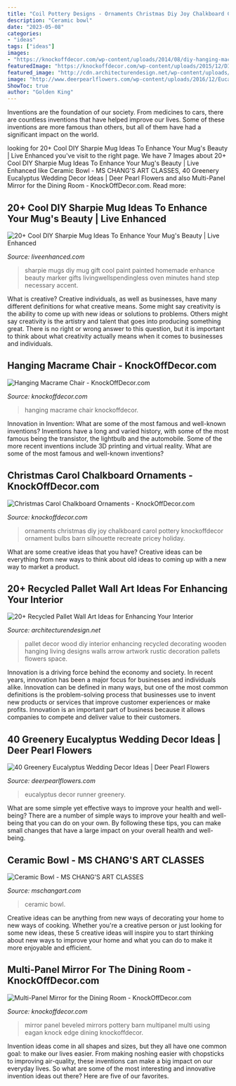 ```yaml
---
title: "Coil Pottery Designs - Ornaments Christmas Diy Joy Chalkboard Carol Pottery Knockoffdecor Ornament Bulbs Barn Silhouette Recreate Pricey Holiday"
description: "Ceramic bowl"
date: "2023-05-08"
categories:
- "ideas"
tags: ["ideas"]
images:
- "https://knockoffdecor.com/wp-content/uploads/2014/08/diy-hanging-macrame-chair1.jpg"
featuredImage: "https://knockoffdecor.com/wp-content/uploads/2015/12/DIY-Christmas-Ornaments-Get-the-free-Silhouette-files-to-recreate-Pottery-Barns-pricey-Joy-to-t1.jpg"
featured_image: "http://cdn.architecturendesign.net/wp-content/uploads/2015/06/AD-Pallet-Wall-Art-1.jpg"
image: "http://www.deerpearlflowers.com/wp-content/uploads/2016/12/Eucalyptus-wedding-runner.jpg"
ShowToc: true
author: "Golden King"
---
```



Inventions are the foundation of our society. From medicines to cars, there are countless inventions that have helped improve our lives. Some of these inventions are more famous than others, but all of them have had a significant impact on the world.

	

		
looking for 20+ Cool DIY Sharpie Mug Ideas To Enhance Your Mug&#039;s Beauty | Live Enhanced you've visit to the right page. We have 7 Images about 20+ Cool DIY Sharpie Mug Ideas To Enhance Your Mug&#039;s Beauty | Live Enhanced like Ceramic Bowl - MS CHANG&#039;S ART CLASSES, 40 Greenery Eucalyptus Wedding Decor Ideas | Deer Pearl Flowers and also Multi-Panel Mirror for the Dining Room - KnockOffDecor.com. Read more:
		
    
## 20+ Cool DIY Sharpie Mug Ideas To Enhance Your Mug&#039;s Beauty | Live Enhanced

<img loading=lazy src="http://www.liveenhanced.com/wp-content/uploads/2018/01/DIY-sharpie-mugs-ideas-1.jpg" onerror="this.onerror=null;this.src='https://tse1.mm.bing.net/th?id=OIP.3DofCMv7qSEN86-8O_JkEgHaEo&amp;pid=15.1';" alt="20+ Cool DIY Sharpie Mug Ideas To Enhance Your Mug&#039;s Beauty | Live Enhanced">

_Source: liveenhanced.com_

>sharpie mugs diy mug gift cool paint painted homemade enhance beauty marker gifts livingwellspendingless oven minutes hand step necessary accent. 

	

What is creative?
Creative individuals, as well as businesses, have many different definitions for what creative means. Some might say creativity is the ability to come up with new ideas or solutions to problems. Others might say creativity is the artistry and talent that goes into producing something great. There is no right or wrong answer to this question, but it is important to think about what creativity actually means when it comes to businesses and individuals.

    
## Hanging Macrame Chair - KnockOffDecor.com

<img loading=lazy src="https://knockoffdecor.com/wp-content/uploads/2014/08/diy-hanging-macrame-chair1.jpg" onerror="this.onerror=null;this.src='https://tse2.mm.bing.net/th?id=OIP.kxfQqptprI0wKObPgxq4OwHaK_&amp;pid=15.1';" alt="Hanging Macrame Chair - KnockOffDecor.com">

_Source: knockoffdecor.com_

>hanging macrame chair knockoffdecor. 

	

Innovation in Invention: What are some of the most famous and well-known inventions?
Inventions have a long and varied history, with some of the most famous being the transistor, the lightbulb and the automobile. Some of the more recent inventions include 3D printing and virtual reality. What are some of the most famous and well-known inventions?

    
## Christmas Carol Chalkboard Ornaments - KnockOffDecor.com

<img loading=lazy src="https://knockoffdecor.com/wp-content/uploads/2015/12/DIY-Christmas-Ornaments-Get-the-free-Silhouette-files-to-recreate-Pottery-Barns-pricey-Joy-to-t1.jpg" onerror="this.onerror=null;this.src='https://tse1.mm.bing.net/th?id=OIP.xJx6EocONH5cCChuCYfeCwHaLk&amp;pid=15.1';" alt="Christmas Carol Chalkboard Ornaments - KnockOffDecor.com">

_Source: knockoffdecor.com_

>ornaments christmas diy joy chalkboard carol pottery knockoffdecor ornament bulbs barn silhouette recreate pricey holiday. 

	

What are some creative ideas that you have?
Creative ideas can be everything from new ways to think about old ideas to coming up with a new way to market a product.

    
## 20+ Recycled Pallet Wall Art Ideas For Enhancing Your Interior

<img loading=lazy src="http://cdn.architecturendesign.net/wp-content/uploads/2015/06/AD-Pallet-Wall-Art-1.jpg" onerror="this.onerror=null;this.src='https://tse3.mm.bing.net/th?id=OIP.8Xd7lJShtieOCcnEehn92wHaLH&amp;pid=15.1';" alt="20+ Recycled Pallet Wall Art Ideas for Enhancing Your Interior">

_Source: architecturendesign.net_

>pallet decor wood diy interior enhancing recycled decorating wooden hanging living designs walls arrow artwork rustic decoration pallets flowers space. 

	

Innovation is a driving force behind the economy and society. In recent years, innovation has been a major focus for businesses and individuals alike. Innovation can be defined in many ways, but one of the most common definitions is the problem-solving process that businesses use to invent new products or services that improve customer experiences or make profits. Innovation is an important part of business because it allows companies to compete and deliver value to their customers.

    
## 40 Greenery Eucalyptus Wedding Decor Ideas | Deer Pearl Flowers

<img loading=lazy src="http://www.deerpearlflowers.com/wp-content/uploads/2016/12/Eucalyptus-wedding-runner.jpg" onerror="this.onerror=null;this.src='https://tse4.mm.bing.net/th?id=OIP.0gdjc76vA_ROrnPxQiMWogHaKr&amp;pid=15.1';" alt="40 Greenery Eucalyptus Wedding Decor Ideas | Deer Pearl Flowers">

_Source: deerpearlflowers.com_

>eucalyptus decor runner greenery. 

	

What are some simple yet effective ways to improve your health and well-being?
There are a number of simple ways to improve your health and well-being that you can do on your own. By following these tips, you can make small changes that have a large impact on your overall health and well-being.

    
## Ceramic Bowl - MS CHANG&#039;S ART CLASSES

<img loading=lazy src="http://www.mschangart.com/uploads/1/3/4/5/13451990/507922_orig.jpg" onerror="this.onerror=null;this.src='https://tse4.mm.bing.net/th?id=OIP.I0csgpeELNtEOWVOlNwRWgHaFu&amp;pid=15.1';" alt="Ceramic Bowl - MS CHANG&#039;S ART CLASSES">

_Source: mschangart.com_

>ceramic bowl. 

	

Creative ideas can be anything from new ways of decorating your home to new ways of cooking. Whether you're a creative person or just looking for some new ideas, these 5 creative ideas will inspire you to start thinking about new ways to improve your home and what you can do to make it more enjoyable and efficient.

    
## Multi-Panel Mirror For The Dining Room - KnockOffDecor.com

<img loading=lazy src="https://knockoffdecor.com/wp-content/uploads/2016/03/Pottery-Barn-Knock-Off-Eagan-Mirror-This-multipanel-mirror-is-made-using-beveled-edge-mirrors-f-1.jpg" onerror="this.onerror=null;this.src='https://tse2.mm.bing.net/th?id=OIP.D3NmogEs4oqTio5_xccm8QHaFK&amp;pid=15.1';" alt="Multi-Panel Mirror for the Dining Room - KnockOffDecor.com">

_Source: knockoffdecor.com_

>mirror panel beveled mirrors pottery barn multipanel multi using eagan knock edge dining knockoffdecor. 

	

Invention ideas come in all shapes and sizes, but they all have one common goal: to make our lives easier. From making noshing easier with chopsticks to improving air-quality, these inventions can make a big impact on our everyday lives. So what are some of the most interesting and innovative invention ideas out there? Here are five of our favorites.

